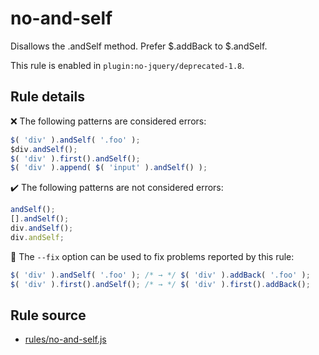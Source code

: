 # no-and-self

Disallows the .andSelf method. Prefer $.addBack to $.andSelf.

This rule is enabled in `plugin:no-jquery/deprecated-1.8`.

## Rule details

❌ The following patterns are considered errors:
```js
$( 'div' ).andSelf( '.foo' );
$div.andSelf();
$( 'div' ).first().andSelf();
$( 'div' ).append( $( 'input' ).andSelf() );
```

✔️ The following patterns are not considered errors:
```js
andSelf();
[].andSelf();
div.andSelf();
div.andSelf;
```

🔧 The `--fix` option can be used to fix problems reported by this rule:
```js
$( 'div' ).andSelf( '.foo' ); /* → */ $( 'div' ).addBack( '.foo' );
$( 'div' ).first().andSelf(); /* → */ $( 'div' ).first().addBack();
```
## Rule source

* [rules/no-and-self.js](../rules/no-and-self.js)

